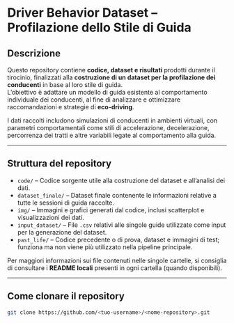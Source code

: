 # Driver Behavior Dataset – Profilazione dello Stile di Guida

## Descrizione

Questo repository contiene **codice, dataset e risultati** prodotti durante il tirocinio, finalizzati alla **costruzione di un dataset per la profilazione dei conducenti** in base al loro stile di guida.  
L’obiettivo è adattare un modello di guida esistente al comportamento individuale dei conducenti, al fine di analizzare e ottimizzare raccomandazioni e strategie di **eco-driving**.

I dati raccolti includono simulazioni di conducenti in ambienti virtuali, con parametri comportamentali come stili di accelerazione, decelerazione, percorrenza dei tratti e altre variabili legate al comportamento alla guida.

---

## Struttura del repository

- `code/` – Codice sorgente utile alla costruzione del dataset e all’analisi dei dati.  
- `dataset_finale/` – Dataset finale contenente le informazioni relative a tutte le sessioni di guida raccolte.  
- `img/` – Immagini e grafici generati dal codice, inclusi scatterplot e visualizzazioni dei dati.  
- `input_dataset/` – File `.csv` relativi alle singole guide utilizzate come input per la generazione del dataset.  
- `past_life/` – Codice precedente o di prova, dataset e immagini di test; funziona ma non viene più utilizzato nella pipeline principale.

Per maggiori informazioni sui file contenuti nelle singole cartelle, si consiglia di consultare i **README locali** presenti in ogni cartella (quando disponibili).

---

## Come clonare il repository

```bash
git clone https://github.com/<tuo-username>/<nome-repository>.git
